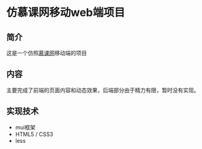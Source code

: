 # 仿慕课网移动web端项目

## 简介
这是一个仿照[慕课网](m.imooc.com)移动端的项目

## 内容
主要完成了前端的页面内容和动态效果，后端部分由于精力有限，暂时没有实现。

## 实现技术
- mui框架
- HTML5 / CSS3
- less
